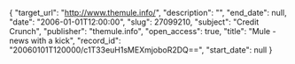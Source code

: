 {
  "target_url": "http://www.themule.info/", 
  "description": "", 
  "end_date": null, 
  "date": "2006-01-01T12:00:00", 
  "slug": 27099210, 
  "subject": "Credit Crunch", 
  "publisher": "themule.info", 
  "open_access": true, 
  "title": "Mule - news with a kick", 
  "record_id": "20060101T120000/c1T33euH1sMEXmjoboR2DQ==", 
  "start_date": null
}

